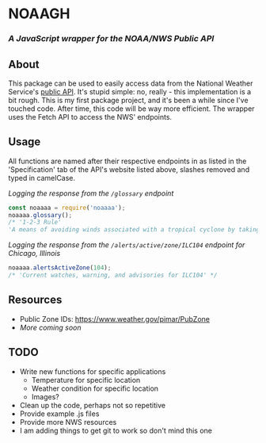 # NOAAGH
### *A JavaScript wrapper for the NOAA/NWS Public API*

## About
This package can be used to easily access data from the National Weather Service's [public API](https://www.weather.gov/documentation/services-web-api#). It's stupid simple: no, really - this implementation is a bit rough. This is my first package project, and it's been a while since I've touched code. After time, this code will be way more efficient. The wrapper uses the Fetch API to access the NWS' endpoints.
## Usage
All functions are named after their respective endpoints in as listed in the 'Specification' tab of the API's website listed above, slashes removed and typed in camelCase.

*Logging the response from the `/glossary` endpoint*
```js
const noaaaa = require('noaaaa');
noaaaa.glossary();
/* '1-2-3 Rule'
'A means of avoiding winds associated with a tropical cyclone by taking into account the forecast track error of the National Weather Service...'*/
```
*Logging the response from the `/alerts/active/zone/ILC104` endpoint for Chicago, Illinois*
```js
noaaaa.alertsActiveZone(104);
/* 'Current watches, warning, and advisories for ILC104' */
```
## Resources
- Public Zone IDs: https://www.weather.gov/pimar/PubZone
- *More coming soon*
## TODO
- Write new functions for specific applications
  - Temperature for specific location
  - Weather condition for specific location
  - Images?
- Clean up the code, perhaps not so repetitive
- Provide example .js files
- Provide more NWS resources
- I am adding things to get git to work so don't mind this one